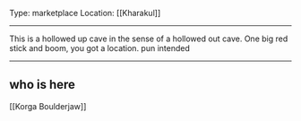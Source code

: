 Type: marketplace
Location: [[Kharakul]]

---

This is a hollowed up cave in the sense of a hollowed out cave. One big red stick and boom, you got a location. pun intended 

---

## who is here

[[Korga Boulderjaw]]